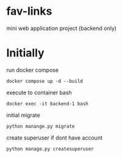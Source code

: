 # fav-links

mini web application project (backend only)

# Initially

run docker compose

```
docker compose up -d --build
```

execute to container bash

```
docker exec -it backend-1 bash
```

initial migrate

```
python manange.py migrate
```

create superuser if dont have account

```
python manage.py createsuperuser
```
